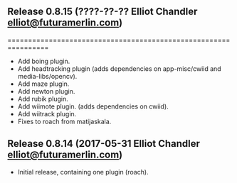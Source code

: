 ## Release 0.8.15 (????-??-?? Elliot Chandler <elliot@futuramerlin.com>)
================================================================

- Add boing plugin.
- Add headtracking plugin (adds dependencies on app-misc/cwiid and media-libs/opencv).
- Add maze plugin.
- Add newton plugin.
- Add rubik plugin.
- Add wiimote plugin. (adds dependencies on cwiid).
- Add wiitrack plugin.
- Fixes to roach from matijaskala.

## Release 0.8.14 (2017-05-31 Elliot Chandler <elliot@futuramerlin.com>)

- Initial release, containing one plugin (roach).
